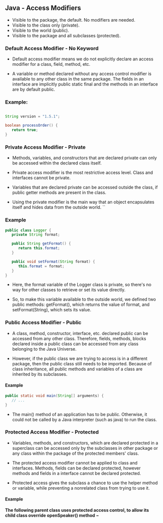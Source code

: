 ## Java - Access Modifiers

* Visible to the package, the default. No modifiers are needed.
* Visible to the class only (private).
* Visible to the world (public).
* Visible to the package and all subclasses (protected).

### Default Access Modifier - No Keyword

* Default access modifier means we do not explicitly declare an access modifier for a class, field, method, etc.

* A variable or method declared without any access control modifier is available to any other class in the same package. The fields in an interface are implicitly public static final and the methods in an interface are by default public.

### Example:
```java

String version = "1.5.1";

boolean processOrder() {
   return true;
}

```

### Private Access Modifier - Private
* Methods, variables, and constructors that are declared private can only be accessed within the declared class itself.

* Private access modifier is the most restrictive access level. Class and interfaces cannot be private.

* Variables that are declared private can be accessed outside the class, if public getter methods are present in the class.

* Using the private modifier is the main way that an object encapsulates itself and hides data from the outside world.
``

### Example
```java
public class Logger {
   private String format;

   public String getFormat() {
      return this.format;
   }

   public void setFormat(String format) {
      this.format = format;
   }
}

```
* Here, the format variable of the Logger class is private, so there's no way for other classes to retrieve or set its value directly.

* So, to make this variable available to the outside world, we defined two public methods: getFormat(), which returns the value of format, and setFormat(String), which sets its value.

### Public Access Modifier - Public

* A class, method, constructor, interface, etc. declared public can be accessed from any other class. Therefore, fields, methods, blocks declared inside a public class can be accessed from any class belonging to the Java Universe.

* However, if the public class we are trying to access is in a different package, then the public class still needs to be imported. Because of class inheritance, all public methods and variables of a class are inherited by its subclasses.

####  Example
```java
public static void main(String[] arguments) {
   // ...
}
```
* The main() method of an application has to be public. Otherwise, it could not be called by a Java interpreter (such as java) to run the class.

### Protected Access Modifier - Protected
* Variables, methods, and constructors, which are declared protected in a superclass can be accessed only by the subclasses in other package or any class within the package of the protected members' class.

* The protected access modifier cannot be applied to class and interfaces. Methods, fields can be declared protected, however methods and fields in a interface cannot be declared protected.

* Protected access gives the subclass a chance to use the helper method or variable, while preventing a nonrelated class from trying to use it.

#### Example

<b>The following parent class uses protected access control, to allow its child class override openSpeaker() method −</b>






